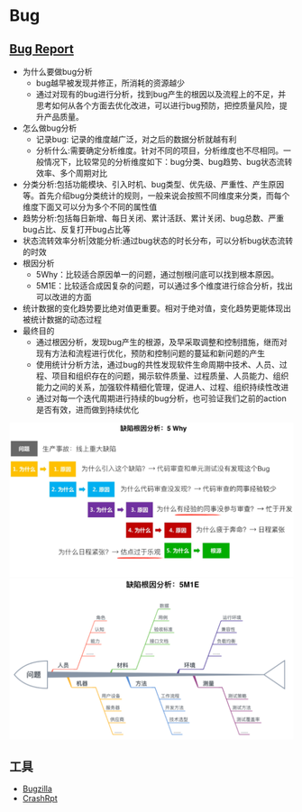 # Bug

## [Bug Report](https://mp.weixin.qq.com/s/OVqTsk6OJ_xi5Q4iWtKkUg)

* 为什么要做bug分析
  - bug越早被发现并修正，所消耗的资源越少
  - 通过对现有的bug进行分析，找到bug产生的根因以及流程上的不足，并思考如何从各个方面去优化改进，可以进行bug预防，把控质量风险，提升产品质量。
* 怎么做bug分析
  - 记录bug: 记录的维度越广泛，对之后的数据分析就越有利
  - 分析什么:需要确定分析维度。针对不同的项目，分析维度也不尽相同。一般情况下，比较常见的分析维度如下：bug分类、bug趋势、bug状态流转效率、多个周期对比
* 分类分析:包括功能模块、引入时机、bug类型、优先级、严重性、产生原因等。首先介绍bug分类统计的规则，一般来说会按照不同维度来分类，而每个维度下面又可以分为多个不同的属性值
* 趋势分析:包括每日新增、每日关闭、累计活跃、累计关闭、bug总数、严重bug占比、反复打开bug占比等
* 状态流转效率分析|效能分析:通过bug状态的时长分布，可以分析bug状态流转的时效
* 根因分析
  - 5Why：比较适合原因单一的问题，通过刨根问底可以找到根本原因。
  - 5M1E：比较适合成因复杂的问题，可以通过多个维度进行综合分析，找出可以改进的方面
* 统计数据的变化趋势要比绝对值更重要。相对于绝对值，变化趋势更能体现出被统计数据的动态过程
* 最终目的
  - 通过根因分析，发现bug产生的根源，及早采取调整和控制措施，继而对现有方法和流程进行优化，预防和控制问题的蔓延和新问题的产生
  - 使用统计分析方法，通过bug的共性发现软件生命周期中技术、人员、过程、项目和组织存在的问题，揭示软件质量、过程质量、人员能力、组织能力之间的关系，加强软件精细化管理，促进人、过程、组织持续性改进
  - 通过对每一个迭代周期进行持续的bug分析，也可验证我们之前的action是否有效，进而做到持续优化

![根因分析 5 why](../_static/bug_5why.png "Optional title")
![根因分析 5M1E](../_static/bug_5M1E.png "Optional title")

## 工具

* [Bugzilla](https://www.bugzilla.org/)
* [CrashRpt](http://crashrpt.sourceforge.net/docs/html/index.html)
